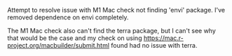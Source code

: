 Attempt to resolve issue with M1 Mac check not finding 'envi' package.
I've removed dependence on envi completely.

The M1 Mac check also can't find the terra package, but I can't see why that would be the case and my check on using https://mac.r-project.org/macbuilder/submit.html found had no issue with terra.

